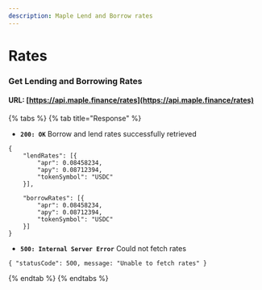 ```yaml
---
description: Maple Lend and Borrow rates
---
```


# Rates

### Get Lending and Borrowing Rates

#### URL: [https://api.maple.finance/rates](https://api.maple.finance/rates)

{% tabs %}
{% tab title="Response" %}
* **`200: OK`** Borrow and lend rates successfully retrieved

```text
{ 
    "lendRates": [{
        "apr": 0.08458234,
        "apy": 0.08712394,
        "tokenSymbol": "USDC"
    }], 

    "borrowRates": [{
        "apr": 0.08458234,
        "apy": 0.08712394,
        "tokenSymbol": "USDC"
    }] 
}
```

* **`500: Internal Server Error`** Could not fetch rates

```text
{ "statusCode": 500, message: "Unable to fetch rates" }
```
{% endtab %}
{% endtabs %}

